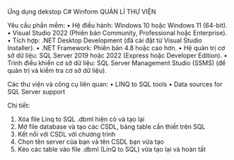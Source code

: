 Ứng dụng dekstop C# Winform QUẢN LÍ THƯ VIỆN

Yêu cầu phần mềm:
•	Hệ điều hành: Windows 10 hoặc Windows 11 (64-bit).
•	Visual Studio 2022 (Phiên bản Community, Professional hoặc Enterprise). 
•	Tích hợp: .NET Desktop Development (đã cài đặt từ Visual Studio Installer).
•	.NET Framework: Phiên bản 4.8 hoặc cao hơn.
•	Hệ quản trị cơ sở dữ liệu: SQL Server 2019 hoặc 2022 (Express hoặc Developer Edition).
•	Trình điều khiển cơ sở dữ liệu: SQL Server Management Studio (SSMS) (để quản trị và kiểm tra cơ sở dữ liệu).

Các thư viện và công cụ liên quan:
•	LINQ to SQL tools
•	Data sources for SQL Server support

Chi tiết:
1. Xóa file Linq to SQL .dbml hiện có và tạo lại
2. Mở file database và tạo các CSDL, bảng table cần thiết trên SQL
3. Kết nối với CSDL với chương trình
4. Chọn tên server của bạn và tên CSDL bạn vừa tạo
5. Kéo các table vào file .dbml (LinQ to SQL) vừa tạo lại và hoàn tất
